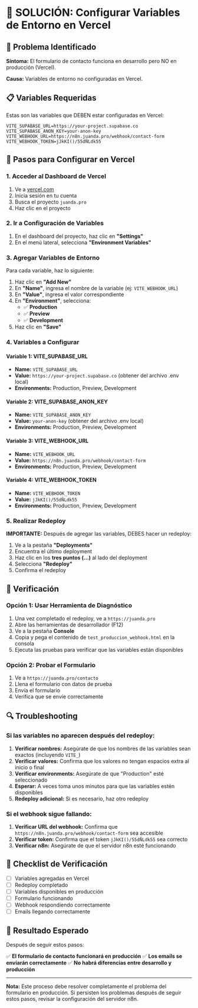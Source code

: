 # 🔧 SOLUCIÓN: Configurar Variables de Entorno en Vercel

## 🎯 Problema Identificado

**Síntoma:** El formulario de contacto funciona en desarrollo pero NO en producción (Vercel).

**Causa:** Variables de entorno no configuradas en Vercel.

## 📋 Variables Requeridas

Estas son las variables que DEBEN estar configuradas en Vercel:

```env
VITE_SUPABASE_URL=https://your-project.supabase.co
VITE_SUPABASE_ANON_KEY=your-anon-key
VITE_WEBHOOK_URL=https://n8n.juanda.pro/webhook/contact-form
VITE_WEBHOOK_TOKEN=jJkKI()/55dÑLdk55
```

## 🚀 Pasos para Configurar en Vercel

### 1. Acceder al Dashboard de Vercel

1. Ve a [vercel.com](https://vercel.com)
2. Inicia sesión en tu cuenta
3. Busca el proyecto `juanda.pro`
4. Haz clic en el proyecto

### 2. Ir a Configuración de Variables

1. En el dashboard del proyecto, haz clic en **"Settings"**
2. En el menú lateral, selecciona **"Environment Variables"**

### 3. Agregar Variables de Entorno

Para cada variable, haz lo siguiente:

1. Haz clic en **"Add New"**
2. En **"Name"**, ingresa el nombre de la variable (ej: `VITE_WEBHOOK_URL`)
3. En **"Value"**, ingresa el valor correspondiente
4. En **"Environment"**, selecciona:
   - ✅ **Production**
   - ✅ **Preview** 
   - ✅ **Development**
5. Haz clic en **"Save"**

### 4. Variables a Configurar

#### Variable 1: VITE_SUPABASE_URL
- **Name:** `VITE_SUPABASE_URL`
- **Value:** `https://your-project.supabase.co` (obtener del archivo .env local)
- **Environments:** Production, Preview, Development

#### Variable 2: VITE_SUPABASE_ANON_KEY
- **Name:** `VITE_SUPABASE_ANON_KEY`
- **Value:** `your-anon-key` (obtener del archivo .env local)
- **Environments:** Production, Preview, Development

#### Variable 3: VITE_WEBHOOK_URL
- **Name:** `VITE_WEBHOOK_URL`
- **Value:** `https://n8n.juanda.pro/webhook/contact-form`
- **Environments:** Production, Preview, Development

#### Variable 4: VITE_WEBHOOK_TOKEN
- **Name:** `VITE_WEBHOOK_TOKEN`
- **Value:** `jJkKI()/55dÑLdk55`
- **Environments:** Production, Preview, Development

### 5. Realizar Redeploy

**IMPORTANTE:** Después de agregar las variables, DEBES hacer un redeploy:

1. Ve a la pestaña **"Deployments"**
2. Encuentra el último deployment
3. Haz clic en los **tres puntos (...)** al lado del deployment
4. Selecciona **"Redeploy"**
5. Confirma el redeploy

## 🧪 Verificación

### Opción 1: Usar Herramienta de Diagnóstico

1. Una vez completado el redeploy, ve a `https://juanda.pro`
2. Abre las herramientas de desarrollador (F12)
3. Ve a la pestaña **Console**
4. Copia y pega el contenido de `test_produccion_webhook.html` en la consola
5. Ejecuta las pruebas para verificar que las variables están disponibles

### Opción 2: Probar el Formulario

1. Ve a `https://juanda.pro/contacto`
2. Llena el formulario con datos de prueba
3. Envía el formulario
4. Verifica que se envíe correctamente

## 🔍 Troubleshooting

### Si las variables no aparecen después del redeploy:

1. **Verificar nombres:** Asegúrate de que los nombres de las variables sean exactos (incluyendo `VITE_`)
2. **Verificar valores:** Confirma que los valores no tengan espacios extra al inicio o final
3. **Verificar environments:** Asegúrate de que "Production" esté seleccionado
4. **Esperar:** A veces toma unos minutos para que las variables estén disponibles
5. **Redeploy adicional:** Si es necesario, haz otro redeploy

### Si el webhook sigue fallando:

1. **Verificar URL del webhook:** Confirma que `https://n8n.juanda.pro/webhook/contact-form` sea accesible
2. **Verificar token:** Confirma que el token `jJkKI()/55dÑLdk55` sea correcto
3. **Verificar n8n:** Asegúrate de que el servidor n8n esté funcionando

## 📝 Checklist de Verificación

- [ ] Variables agregadas en Vercel
- [ ] Redeploy completado
- [ ] Variables disponibles en producción
- [ ] Formulario funcionando
- [ ] Webhook respondiendo correctamente
- [ ] Emails llegando correctamente

## 🎯 Resultado Esperado

Después de seguir estos pasos:

✅ **El formulario de contacto funcionará en producción**
✅ **Los emails se enviarán correctamente**
✅ **No habrá diferencias entre desarrollo y producción**

---

**Nota:** Este proceso debe resolver completamente el problema del formulario en producción. Si persisten los problemas después de seguir estos pasos, revisar la configuración del servidor n8n.